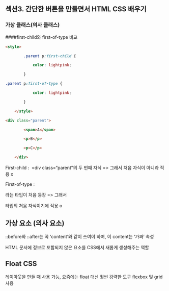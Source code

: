 ## 섹션3. 간단한 버튼을 만들면서 HTML CSS 배우기

### 가상 클래스(의사 클래스)

####first-child와 first-of-type 비교

```html
<style>

        .parent p:first-child {

            color: lightpink;

        }

.parent p:first-of-type {

            color: lightpink;

        }

    </style>

<div class="parent">

        <span>A</span>

        <p>B</p>

        <p>C</p>

    </div>
```

First-child :  <div class=“parent”의 두 번째 자식 => 그래서 처음 자식이 아니라 적용 x

First-of-type : <p> 라는 타입이 처음 등장 => 그래서 <p> 타입의 처음 자식이기에 적용 o

## 가상 요소 (의사 요소)

::before와 ::after는 꼭 ‘content’와 같이 쓰여야 하며, 이 content는 ‘가짜’ 속성

HTML 문서에 정보로 포함되지 않은 요소를 CSS에서 새롭게 생성해주는 역할

## Float CSS

레이아웃을 만들 때 사용 가능, 요즘에는 float 대신 훨씬 강력한 도구 flexbox 및 grid 사용

